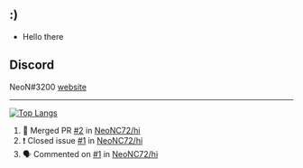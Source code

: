 

## :)

- Hello there

## Discord
NeoN#3200 [website]



---



[![Top Langs](https://github-readme-stats.vercel.app/api/top-langs/?username=NeoNC72)](https://github.com/anuraghazra/github-readme-stats)

<!--START_SECTION:activity-->
1. 🎉 Merged PR [#2](https://github.com/NeoNC72/hi/pull/2) in [NeoNC72/hi](https://github.com/NeoNC72/hi)
2. ❗️ Closed issue [#1](https://github.com/NeoNC72/hi/issues/1) in [NeoNC72/hi](https://github.com/NeoNC72/hi)
3. 🗣 Commented on [#1](https://github.com/NeoNC72/hi/issues/1) in [NeoNC72/hi](https://github.com/NeoNC72/hi)
<!--END_SECTION:activity-->

</details>

[website]: https://discord.gg/bH6kA5YAVT
